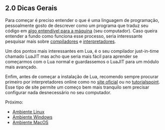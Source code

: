 ## 2.0 Dicas Gerais

Para começar é preciso entender o que é uma linguagem de programação, pessoalmente gosto de descrever como um programa que traduz seu código em [algo entendível para a máquina](https://pt.wikipedia.org/wiki/C%C3%B3digo_de_m%C3%A1quina) (seu computador). Caso queira entender a fundo como funciona esse processo, seria interessante pesquisar mais sobre [compiladores](https://pt.wikipedia.org/wiki/Compilador) e [interpretadores](https://pt.wikipedia.org/wiki/Interpretador).

Um dos pontos mais interessantes em Lua, é o seu compilador just-in-time chamado LuaJIT mas acho que seria mais fácil para aprender se começarmos com o Lua normal e guardassemos o LuaJIT para um módulo mais avançado.

Enfim, antes de começar a instalação de Lua, recomendo sempre procurar primeiro por interpretadores online como no [site oficial](https://www.lua.org/demo.html) ou no [tutorialspoint](https://www.tutorialspoint.com/execute_lua_online.php). Esse tipo de site permite um começo bem mais tranquilo sem precisar configurar nada desnecessário no seu computador.

Próximo: 
- [Ambiente Linux](/Ambiente/linux.md)
- [Ambiente Windows](/Ambiente/windows.md)
- [Ambiente MacOS](/Ambiente/macos.md)